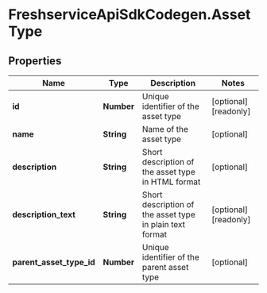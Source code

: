 # FreshserviceApiSdkCodegen.AssetType

## Properties

| Name                     | Type       | Description                                              | Notes                 |
| ------------------------ | ---------- | -------------------------------------------------------- | --------------------- |
| **id**                   | **Number** | Unique identifier of the asset type                      | [optional] [readonly] |
| **name**                 | **String** | Name of the asset type                                   | [optional]            |
| **description**          | **String** | Short description of the asset type in HTML format       | [optional]            |
| **description_text**     | **String** | Short description of the asset type in plain text format | [optional] [readonly] |
| **parent_asset_type_id** | **Number** | Unique identifier of the parent asset type               | [optional]            |
